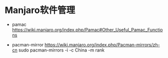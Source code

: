 # Manjaro软件管理

- pamac
  https://wiki.manjaro.org/index.php/Pamac#Other_Useful_Pamac_Functions

- pacman-mirror 
  https://wiki.manjaro.org/index.php/Pacman-mirrors/zh-cn
  sudo pacman-mirrors -i -c China -m rank
  
